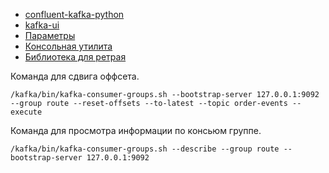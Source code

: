 
- [confluent-kafka-python](https://github.com/confluentinc/confluent-kafka-python)
- [kafka-ui](https://github.com/provectus/kafka-ui)
- [Параметры](https://kafka.apache.org/documentation/#consumerconfigs)
- [Консольная утилита](https://kafka.apache.org/quickstart)
- [Библиотека для ретрая](https://pypi.org/project/retrying/)

Команда для сдвига оффсета.
```shell
/kafka/bin/kafka-consumer-groups.sh --bootstrap-server 127.0.0.1:9092 --group route --reset-offsets --to-latest --topic order-events --execute
```

Команда для просмотра информации по консьюм группе.
```shell
/kafka/bin/kafka-consumer-groups.sh --describe --group route --bootstrap-server 127.0.0.1:9092
```